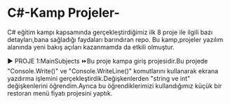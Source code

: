 # C#-Kamp Projeler-

C# eğitim kampı kapsamında gerçekleştirdiğimiz ilk 8 proje ile ilgili bazı detayları,bana sağladığı faydaları barındıran repo.
Bu kamp,projeler yazılım alanında yeni bakış açıları kazanmamda da etkili olmuştur.


:arrow_forward: PROJE 1:MainSubjects
  :fast_forward:Bu proje kampa giriş projesidir.Bu projede "Console.Write()" ve "Console.WriteLine()" komutlarını kullanarak ekrana yazdırma işlemini gerçekleştirdik.Değişkenlerden "string ve int" değişkenlerini öğrendim.Ayrıca bu öğrendiklerimizi kullandığımız küçük bir restoran menü fiyatı projesini yaptık.
